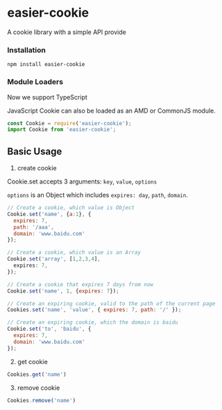 # easier-cookie

A cookie library with a simple API provide

### Installation

    npm install easier-cookie

### Module Loaders

Now we support TypeScript

JavaScript Cookie can also be loaded as an AMD or CommonJS module.

```javascript
const Cookie = require('easier-cookie');
import Cookie from 'easier-cookie';
```

## Basic Usage

  1. create cookie

  Cookie.set accepts 3 arguments: `key`, `value`, `options`

  `options` is an Object which includes `expires: day`, `path`, `domain`.

  ```javascript
  // Create a cookie, which value is Object
  Cookie.set('name', {a:1}, {
    expires: 7,
    path: '/aaa',
    domain: 'www.baidu.com'
  });

  // Create a cookie, which value is an Array
  Cookie.set('array', [1,2,3,4], 
    expires: 7,
  });

  // Create a cookie that expires 7 days from now
  Cookie.set('name', 1, {expires: 7});

  // Create an expiring cookie, valid to the path of the current page
  Cookies.set('name', 'value', { expires: 7, path: '/' });

  // Create an expiring cookie, which the domain is baidu
  Cookie.set('to', 'baidu', {
    expires: 7,
    domain: 'www.baidu.com'
  });
  ```

  2. get cookie

  ```javascript
  Cookies.get('name')
  ```

  3. remove cookie

  ```javascript
  Cookies.remove('name')
  ```
